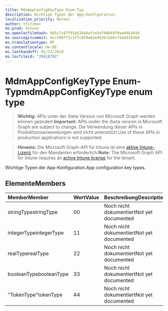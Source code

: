 ```yaml
---
title: MdmAppConfigKeyType Enum-Typ
description: Wichtige Typen der App-Konfiguration.
localization_priority: Normal
author: tfitzmac
ms.prod: Intune
ms.openlocfilehash: 9d5c7c87f91a538a6afce5e790b69f0ae09b364d
ms.sourcegitcommit: dcc5907f2c3ffc0f0e82e953b7ab9cf4ab938360
ms.translationtype: MT
ms.contentlocale: de-DE
ms.lasthandoff: 01/23/2019
ms.locfileid: "29418792"
---
```

# <a name="mdmappconfigkeytype-enum-type"></a><span data-ttu-id="545cd-103">MdmAppConfigKeyType Enum-Typ</span><span class="sxs-lookup"><span data-stu-id="545cd-103">mdmAppConfigKeyType enum type</span></span>

> <span data-ttu-id="545cd-104">**Wichtig:** APIs unter der /beta Version von Microsoft Graph werden können geändert.</span><span class="sxs-lookup"><span data-stu-id="545cd-104">**Important:** APIs under the /beta version in Microsoft Graph are subject to change.</span></span> <span data-ttu-id="545cd-105">Die Verwendung dieser APIs in Produktionsanwendungen wird nicht unterstützt.</span><span class="sxs-lookup"><span data-stu-id="545cd-105">Use of these APIs in production applications is not supported.</span></span>

> <span data-ttu-id="545cd-106">**Hinweis:** Die Microsoft Graph-API für Intune ist eine [aktive Intune-Lizenz](https://go.microsoft.com/fwlink/?linkid=839381) für den Mandanten erforderlich.</span><span class="sxs-lookup"><span data-stu-id="545cd-106">**Note:** The Microsoft Graph API for Intune requires an [active Intune license](https://go.microsoft.com/fwlink/?linkid=839381) for the tenant.</span></span>

<span data-ttu-id="545cd-107">Wichtige Typen der App-Konfiguration.</span><span class="sxs-lookup"><span data-stu-id="545cd-107">App configuration key types.</span></span>

## <a name="members"></a><span data-ttu-id="545cd-108">Elemente</span><span class="sxs-lookup"><span data-stu-id="545cd-108">Members</span></span>
|<span data-ttu-id="545cd-109">Member</span><span class="sxs-lookup"><span data-stu-id="545cd-109">Member</span></span>|<span data-ttu-id="545cd-110">Wert</span><span class="sxs-lookup"><span data-stu-id="545cd-110">Value</span></span>|<span data-ttu-id="545cd-111">Beschreibung</span><span class="sxs-lookup"><span data-stu-id="545cd-111">Description</span></span>|
|:---|:---|:---|
|<span data-ttu-id="545cd-112">stringType</span><span class="sxs-lookup"><span data-stu-id="545cd-112">stringType</span></span>|<span data-ttu-id="545cd-113">0</span><span class="sxs-lookup"><span data-stu-id="545cd-113">0</span></span>|<span data-ttu-id="545cd-114">Noch nicht dokumentiert</span><span class="sxs-lookup"><span data-stu-id="545cd-114">Not yet documented</span></span>|
|<span data-ttu-id="545cd-115">integerType</span><span class="sxs-lookup"><span data-stu-id="545cd-115">integerType</span></span>|<span data-ttu-id="545cd-116">1</span><span class="sxs-lookup"><span data-stu-id="545cd-116">1</span></span>|<span data-ttu-id="545cd-117">Noch nicht dokumentiert</span><span class="sxs-lookup"><span data-stu-id="545cd-117">Not yet documented</span></span>|
|<span data-ttu-id="545cd-118">realType</span><span class="sxs-lookup"><span data-stu-id="545cd-118">realType</span></span>|<span data-ttu-id="545cd-119">2</span><span class="sxs-lookup"><span data-stu-id="545cd-119">2</span></span>|<span data-ttu-id="545cd-120">Noch nicht dokumentiert</span><span class="sxs-lookup"><span data-stu-id="545cd-120">Not yet documented</span></span>|
|<span data-ttu-id="545cd-121">booleanType</span><span class="sxs-lookup"><span data-stu-id="545cd-121">booleanType</span></span>|<span data-ttu-id="545cd-122">3</span><span class="sxs-lookup"><span data-stu-id="545cd-122">3</span></span>|<span data-ttu-id="545cd-123">Noch nicht dokumentiert</span><span class="sxs-lookup"><span data-stu-id="545cd-123">Not yet documented</span></span>|
|<span data-ttu-id="545cd-124">"TokenType"</span><span class="sxs-lookup"><span data-stu-id="545cd-124">tokenType</span></span>|<span data-ttu-id="545cd-125">4</span><span class="sxs-lookup"><span data-stu-id="545cd-125">4</span></span>|<span data-ttu-id="545cd-126">Noch nicht dokumentiert</span><span class="sxs-lookup"><span data-stu-id="545cd-126">Not yet documented</span></span>|




